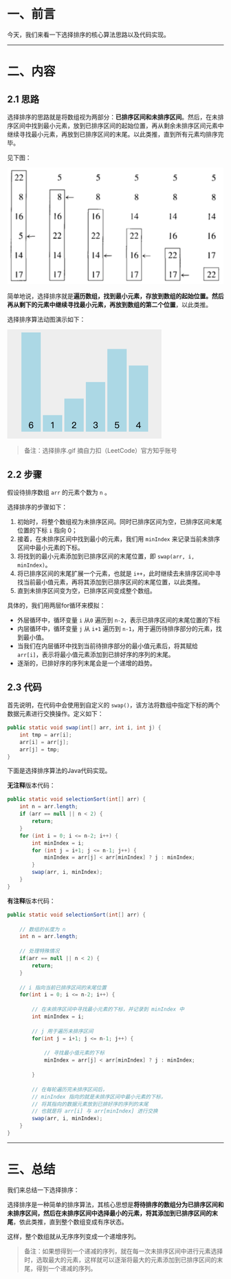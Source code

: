 # 一、前言

今天，我们来看一下选择排序的核心算法思路以及代码实现。

---

# 二、内容


## 2.1 思路

选择排序的思路就是将数组视为两部分：**已排序区间和未排序区间**。然后，在未排序区间中找到最小元素，放到已排序区间的起始位置，再从剩余未排序区间元素中继续寻找最小元素，再放到已排序区间的末尾。以此类推，直到所有元素均排序完毕。

见下图：

![image-20231107165749897](images/001-选择排序/image-20231107165749897.png)

简单地说，选择排序就是**遍历数组，找到最小元素，存放到数组的起始位置。然后再从剩下的元素中继续寻找最小元素，再放到数组的第二个位置**，以此类推。

选择排序算法动图演示如下：


![选择排序](images/001-选择排序/选择排序.gif)

> 备注：选择排序.gif 摘自力扣（LeetCode）官方知乎账号

## 2.2 步骤

假设待排序数组 `arr` 的元素个数为 `n` 。

选择排序的步骤如下：

1.  初始时，将整个数组视为未排序区间。同时已排序区间为空，已排序区间末尾位置的下标 `i` 指向 0；
2.  接着，在未排序区间中找到最小的元素，我们用 `minIndex` 来记录当前未排序区间中最小元素的下标。
3.  将找到的最小元素添加到已排序区间的末尾位置，即 `swap(arr, i, minIndex)`。
4.  将已排序区间的末尾扩展一个元素，也就是 `i++`，此时继续去未排序区间中寻找当前最小值元素，再将其添加到已排序区间的末尾位置，以此类推。
5.  直到未排序区间变为空，已排序区间变成整个数组。

具体的，我们用两层for循环来模拟：

*   外层循环中，循环变量 `i` 从`0` 遍历到 `n-2`，表示已排序区间的末尾位置的下标
*   内层循环中，循环变量 `j` 从 `i+1` 遍历到 `n-1`，用于遍历待排序部分的元素，找到最小值。
*   当我们在内层循环中找到当前待排序部分的最小值元素后，将其赋给 `arr[i]`，表示将最小值元素添加到已排好序的序列的末尾。
*   逐渐的，已排好序的序列末尾会是一个递增的趋势。

## 2.3 代码

首先说明，在代码中会使用到自定义的 `swap()`，该方法将数组中指定下标的两个数据元素进行交换操作。定义如下：

```java
public static void swap(int[] arr, int i, int j) {
    int tmp = arr[i];
    arr[i] = arr[j];
    arr[j] = tmp;
}
```

下面是选择排序算法的Java代码实现。

**无注释**版本代码：

```java
public static void selectionSort(int[] arr) {
    int n = arr.length;
    if (arr == null || n < 2) {
        return;
    }
    for (int i = 0; i <= n-2; i++) {
        int minIndex = i;
        for (int j = i+1; j <= n-1; j++) {
            minIndex = arr[j] < arr[minIndex] ? j : minIndex;
        }
        swap(arr, i, minIndex);
    }
}
```

**有注释**版本代码：

```java
public static void selectionSort(int[] arr) {
    
    // 数组的长度为 n
    int n = arr.length;
    
    // 处理特殊情况
    if(arr == null || n < 2) {
        return;
    }
    
    // i 指向当前已排序区间的末尾位置
    for(int i = 0; i <= n-2; i++) {
        
        // 在未排序区间中寻找最小元素的下标，并记录到 minIndex 中
        int minIndex = i;
        
        // j 用于遍历未排序区间
        for(int j = i+1; j <= n-1; j++) {
            
            // 寻找最小值元素的下标
            minIndex = arr[j] < arr[minIndex] ? j : minIndex;
            
        }
        
        // 在每轮遍历完未排序区间后，
        // minIndex 指向的就是未排序区间中最小元素的下标，
        // 将其指向的数据元素放到已排好序的序列的末尾
        // 也就是将 arr[i] 与 arr[minIndex] 进行交换
        swap(arr, i, minIndex); 
    }
}
```

---


# 三、总结

我们来总结一下选择排序：

选择排序是一种简单的排序算法，其核心思想是**将待排序的数组分为已排序区间和未排序区间，然后在未排序区间中选择最小的元素，将其添加到已排序区间的末尾**，依此类推，直到整个数组变成有序状态。

这样，整个数组就从无序序列变成一个递增序列。

> 备注：如果想得到一个递减的序列，就在每一次未排序区间中进行元素选择时，选取最大的元素，这样就可以逐渐将最大的元素添加到已排序区间的末尾，得到一个递减的序列。